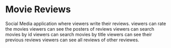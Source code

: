 # Movie Reviews
Social Media application where viewers write their reviews.
viewers can rate the movies
viewers can see the posters of reviews
viewers can search movies by id
viewers can search movies by title
viewers can see their previous reviews
viewers can see all reviews of other reviewes.
